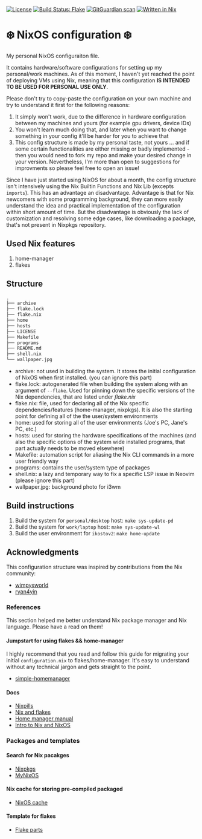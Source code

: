 [![License](https://img.shields.io/github/license/IliyanKostov9/nixos-config)](https://www.gnu.org/licenses/gpl-3.0.en.html)
[![Build Status: Flake](https://img.shields.io/github/actions/workflow/status/IliyanKostov9/nixos-config/flake-checker.yml?branch=master)](https://github.com/IliyanKostov9/nixos-config/actions?query=branch%3Amaster)
[![GitGuardian scan](https://github.com/IliyanKostov9/nixos-config/actions/workflows/gitguardian.yaml/badge.svg?branch=master)](https://github.com/IliyanKostov9/nixos-config/actions/workflows/gitguardian.yaml)
[![Written in Nix](https://img.shields.io/badge/code-nix-blue)](https://nixos.org/)

# ❄️  NixOS configuration ❄️

My personal NixOS configuraiton file.

It contains hardware/software configurations for setting up my personal/work machines.
As of this moment, I haven't yet reached the point of deploying VMs using Nix, meaning that this configuration **IS INTENDED TO BE USED FOR PERSONAL USE ONLY**.

Please don't try to copy-paste the configuration on your own machine and try to understand it first for the following reasons:
1. It simply won't work, due to the difference in hardware configuration between my machines and yours (for example gpu drivers, device IDs)
2. You won't learn much doing that, and later when you want to change something in your config it'll be harder for you to achieve that
3. This config structure is made by my personal taste, not yours ... and if some certain functionalities are either missing or badly implemented - then you would need to fork my repo and make your desired change in your version. Nevertheless, I'm more than open to suggestions for improvments so please feel free to open an issue!

Since I have just started using NixOS for about a month, the config structure isn't intensively using the Nix Builtin Functions and Nix Lib (excepts `imports`). This has an advantage an disadvantage. Advantage is that for Nix newcomers with some programming background, they can more easily understand the idea and practical implementation of the configuration within short amount of time. But the disadvantage is obviously the lack of customization and resolving some edge cases, like downloading a package, that's not present in Nixpkgs repository. 


## Used Nix features 

1. home-manager
2. flakes

## Structure

```markdown
.
├── archive
├── flake.lock
├── flake.nix
├── home
├── hosts
├── LICENSE
├── Makefile
├── programs
├── README.md
├── shell.nix
└── wallpaper.jpg
```

- archive: not used in building the system. It stores the initial configuration of NixOS when first installed. (you can ignore this part)
- flake.lock: autogenerated file when building the system along with an argument of `--flake`. Used for pinning down the specific versions of the Nix dependencies, that are listed under *flake.nix*
- flake.nix: file, used for declaring all of the Nix specific dependencies/features (home-manager, nixpkgs). It is also the starting point for defining all of the the user/system environments
- home: used for storing all of the user environments (Joe's PC, Jane's PC, etc.)
- hosts: used for storing the hardware specifications of the machines (and also the specific options of the system wide installed programs, that part actually needs to be moved elsewhere)
- Makefile: automation script for aliasing the Nix CLI commands in a more user friendly way
- programs: contains the user/system type of packages
- shell.nix: a lazy and temporary way to fix a specific LSP issue in Neovim (please ignore this part)
- wallpaper.jpg: background photo for i3wm

## Build instructions

1. Build the system for `personal/desktop` host: `make sys-update-pd`
2. Build the system for `work/laptop` host: `make sys-update-wl`
2. Build the user environment for `ikostov2`: `make home-update`

## Acknowledgments

This configuration structure was inspired by contributions from the Nix community:

- [wimpysworld](https://github.com/wimpysworld/nix-config)
- [ryan4yin](https://github.com/ryan4yin/nix-config)

### References 

This section helped me better understand Nix package manager and Nix language.
Please have a read on them!

#### Jumpstart for using flakes && home-manager

I highly recommend that you read and follow this guide for migrating your initial `configuration.nix` to flakes/home-manager. It's easy to understand without any technical jargon and gets straight to the point.

- [simple-homemanager](https://github.com/evertras/simple-homemanager)

#### Docs
- [ Nixpills ]( https://nixos.org/guides/nix-pills )
- [ Nix and flakes ]( https://nixos-and-flakes.thiscute.world )
- [ Home manager manual ]( https://nix-community.github.io/home-manager/index.xhtml )
- [ Intro to Nix and NixOS ]( https://nixos-and-flakes.thiscute.world/introduction )


### Packages and  templates
#### Search for Nix pacakges
- [ Nixpkgs ](https://search.nixos.org/packages) 
- [ MyNixOS ](https://mynixos.com/nixpkgs )

#### Nix cache for storing pre-compiled packaged
- [ NixOS cache ]( https://cache.nixos.org )

#### Template for flakes

- [ Flake parts ]( https://community.flake.parts )
